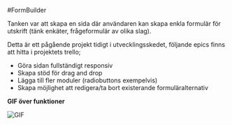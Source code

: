 #FormBuilder

Tanken var att skapa en sida där användaren kan skapa enkla formulär för utskrift (tänk enkäter, frågeformulär av olika slag).

Detta är ett pågående projekt tidigt i utvecklingsskedet, följande epics finns att hitta i projektets trello;
- Göra sidan fullständigt responsiv
- Skapa stöd för drag and drop
- Lägga till fler moduler (radiobuttons exempelvis)
- Skapa möjlighet att redigera/ta bort existerande formuläralternativ


**GIF över funktioner**

![GIF](https://i.imgur.com/NvOlzUq.gif)
